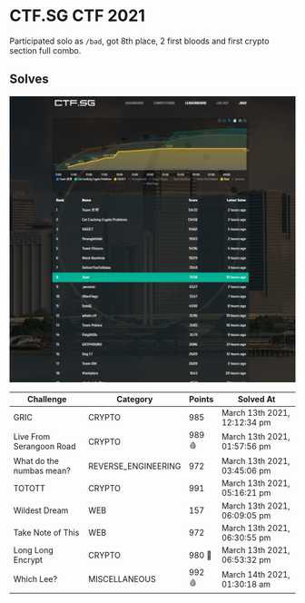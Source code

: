 # CTF.SG CTF 2021

Participated solo as `/bad`, got 8th place, 2 first bloods and first crypto section full combo.

## Solves

![Scoreboard](./scoreboard.png)

| Challenge                | Category            | Points | Solved At                    |
| ------------------------ | ------------------- | ------ | ---------------------------- |
| GRIC                     | CRYPTO              | 985    | March 13th 2021, 12:12:34 pm |
| Live From Serangoon Road | CRYPTO              | 989 🩸 | March 13th 2021, 01:57:56 pm |
| What do the numbas mean? | REVERSE_ENGINEERING | 972    | March 13th 2021, 03:45:06 pm |
| TOTOTT                   | CRYPTO              | 991    | March 13th 2021, 05:16:21 pm |
| Wildest Dream            | WEB                 | 157    | March 13th 2021, 06:09:05 pm |
| Take Note of This        | WEB                 | 972    | March 13th 2021, 06:30:55 pm |
| Long Long Encrypt        | CRYPTO              | 980 💯 | March 13th 2021, 06:53:32 pm |
| Which Lee?               | MISCELLANEOUS       | 992 🩸 | March 14th 2021, 01:30:18 am |
